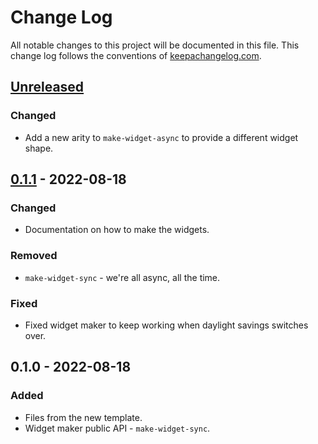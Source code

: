 # Change Log
All notable changes to this project will be documented in this file. This change log follows the conventions of [keepachangelog.com](http://keepachangelog.com/).

## [Unreleased]
### Changed
- Add a new arity to `make-widget-async` to provide a different widget shape.

## [0.1.1] - 2022-08-18
### Changed
- Documentation on how to make the widgets.

### Removed
- `make-widget-sync` - we're all async, all the time.

### Fixed
- Fixed widget maker to keep working when daylight savings switches over.

## 0.1.0 - 2022-08-18
### Added
- Files from the new template.
- Widget maker public API - `make-widget-sync`.

[Unreleased]: https://github.com/your-name/shuffle/compare/0.1.1...HEAD
[0.1.1]: https://github.com/your-name/shuffle/compare/0.1.0...0.1.1

